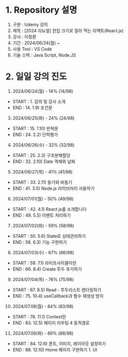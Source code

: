 # 1. Repository 설명

1. 구분 : Udemy 강의
2. 제목 : [2024 리뉴얼] 한입 크기로 잘라 먹는 리액트(React.js)
3. 강사 : 이정환
4. 기간 : 2024/06/24(월) ~
5. 사용 Tool : VS Code
6. 기술 스택 : Java Script, Node.JS

# 2. 일일 강의 진도

1. 2024/06/24(월) - 14% (14/98)
- START : 1. 강의 및 강사 소개
- END : 14. 1.9) 조건문

3. 2024/06/25(화) - 24% (24/98)
- START : 15. 1.10) 반복문
- END : 24. 2.2) 단락평가

4. 2024/06/26(수) - 32% (32/98)
- START : 25. 2.3) 구조분해할당
- END : 32. 2.10) Date 객체와 날짜

5. 2024/06/27(목) - 41% (41/98)
- START : 33. 2.11) 동기와 비동기
- END : 41. 3.5) Node.js 라이브러리 사용하기

6. 2024/07/01(월) - 50% (49/98)
- START : 42. 4.1) React.js를 소개합니다
- END : 49. 5.5) 이벤트 처리하기

7. 2024/07/02(화) - 59% (58/98)
- START : 50. 5.6) State로 상태관리하기
- END : 58. 6.3) 기능 구현하기

8. 2024/07/03(수) - 67% (66/98)
- START : 59. 7.1) 라이프사이클이란
- END : 66. 8.4) Create 투두 추가하기

9. 2024/07/04(목) - 76% (75/98)
- START : 67. 8.5) Read - 투두리스트 렌더링하기
- END : 75. 10.4) useCallback과 함수 재생성 방지

10. 2024/07.08(월) - 84% (83/98)
- START : 76. 11.1) Context란
- END : 83. 12.5) 페이지 라우팅 4 동적경로

11. 2024/07.09(화) - 89% (88/98)
- START : 84. 12.6) 폰트, 이미지, 레이아웃 설정하기
- END : 88. 12.10) Home 페이지 구현하기 1. UI
